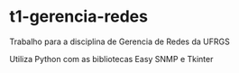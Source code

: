 # t1-gerencia-redes

Trabalho para a disciplina de Gerencia de Redes da UFRGS

Utiliza Python com as bibliotecas Easy SNMP e Tkinter